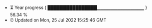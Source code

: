 - ⏳ Year progress { ████████████████▁▁▁▁▁▁▁▁▁▁▁▁▁▁ } 56.34 %
- ⏰ Updated on Mon, 25 Jul 2022 15:25:46 GMT

